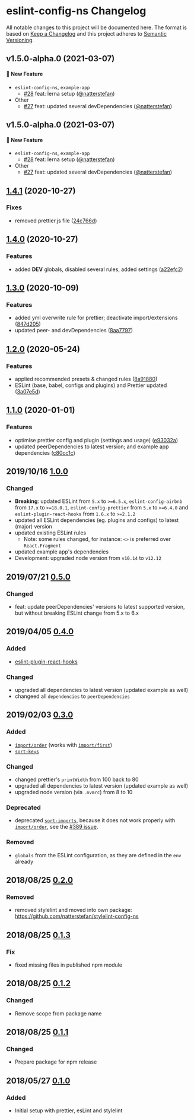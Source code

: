 # eslint-config-ns Changelog

All notable changes to this project will be documented here. The format is based
on [Keep a Changelog](http://keepachangelog.com/en/1.0.0/) and this project
adheres to [Semantic Versioning](http://semver.org/spec/v2.0.0.html).

<!-- DO NOT CHANGE THESE COMMENTS - See .github/actions/release.yml -->
<!-- insert-new-changelog-here -->
## v1.5.0-alpha.0 (2021-03-07)

#### :rocket: New Feature
* `eslint-config-ns`, `example-app`
  * [#28](https://github.com/natterstefan/eslint-config-ns/pull/28) feat: lerna setup ([@natterstefan](https://github.com/natterstefan))
* Other
  * [#27](https://github.com/natterstefan/eslint-config-ns/pull/27) feat: updated several devDependencies ([@natterstefan](https://github.com/natterstefan))
## v1.5.0-alpha.0 (2021-03-07)

#### :rocket: New Feature
* `eslint-config-ns`, `example-app`
  * [#28](https://github.com/natterstefan/eslint-config-ns/pull/28) feat: lerna setup ([@natterstefan](https://github.com/natterstefan))
* Other
  * [#27](https://github.com/natterstefan/eslint-config-ns/pull/27) feat: updated several devDependencies ([@natterstefan](https://github.com/natterstefan))
## [1.4.1](https://github.com/natterstefan/eslint-config-ns/compare/v1.4.0...v1.4.1) (2020-10-27)


### Fixes

* removed prettier.js file ([24c766d](https://github.com/natterstefan/eslint-config-ns/commit/24c766d4cbf50a3107b487049a627283125495b2))

## [1.4.0](https://github.com/natterstefan/eslint-config-ns/compare/v1.3.0...v1.4.0) (2020-10-27)


### Features

* added __DEV__ globals, disabled several rules, added settings ([a22efc2](https://github.com/natterstefan/eslint-config-ns/commit/a22efc2bfd6a5bfce362848552be24c2060ef472))

## [1.3.0](https://github.com/natterstefan/eslint-config-ns/compare/v1.2.0...v1.3.0) (2020-10-09)


### Features

* added yml overwrite rule for prettier; deactivate import/extensions ([847d205](https://github.com/natterstefan/eslint-config-ns/commit/847d205bbaa0d82dbaa39e8bf9fcf0bf062e4db9))
* updated peer- and devDependencies ([8aa7797](https://github.com/natterstefan/eslint-config-ns/commit/8aa779741f0be034edec40be694802068c054dd8))

## [1.2.0](https://github.com/natterstefan/eslint-config-ns/compare/v1.1.0...v1.2.0) (2020-05-24)


### Features

* applied recommended presets & changed rules ([8a91880](https://github.com/natterstefan/eslint-config-ns/commit/8a91880c395c89a631dde7fb9b249197f6f75190))
* ESLint (base, babel, configs and plugins) and Prettier updated ([3a07e5d](https://github.com/natterstefan/eslint-config-ns/commit/3a07e5df9676f619d873e001ba384e85f75aa168))

## [1.1.0](https://github.com/natterstefan/eslint-config-ns/compare/v1.0.0...v1.1.0) (2020-01-01)

### Features

- optimise prettier config and plugin (settings and usage) ([e93032a](https://github.com/natterstefan/eslint-config-ns/commit/e93032aa6aeb06f0c83c1cf27ab1bbe6e8c18d32))
- updated peerDependencies to latest version; and example app dependencies ([c80cc1c](https://github.com/natterstefan/eslint-config-ns/commit/c80cc1c14f164d61eaec644f8534d9c9a32bb354))

## 2019/10/16 [1.0.0][10]

### Changed

- **Breaking**: updated ESLint from `5.x` to `>=6.5.x`, `eslint-config-airbnb`
  from `17.x` to `>=18.0.1`, `eslint-config-prettier` from `5.x` to `>=6.4.0`
  and `eslint-plugin-react-hooks` from `1.6.x` to `>=2.1.2`
- updated all ESLint dependencies (eg. plugins and configs) to latest (major)
  version
- updated existing ESLint rules
  - Note: some rules changed, for instance: `<>` is preferred over
    `React.Fragment`
- updated example app's dependencies
- Development: upgraded node version from `v10.14` to `v12.12`

## 2019/07/21 [0.5.0][9]

### Changed

- feat: update peerDependencies' versions to latest supported version, but
  without breaking ESLint change from 5.x to 6.x

## 2019/04/05 [0.4.0][8]

### Added

- [eslint-plugin-react-hooks](https://www.npmjs.com/package/eslint-plugin-react-hooks)

### Changed

- upgraded all dependencies to latest version (updated example as well)
- changeed all `dependencies` to `peerDependencies`

## 2019/02/03 [0.3.0][7]

### Added

- [`import/order`](https://github.com/benmosher/eslint-plugin-import/blob/master/docs/rules/order.md)
  (works with [`import/first`](https://github.com/benmosher/eslint-plugin-import/blob/master/docs/rules/first.md))
- [`sort-keys`](https://eslint.org/docs/rules/sort-keys)

### Changed

- changed prettier's `printWidth` from 100 back to 80
- upgraded all dependencies to latest version (updated example as well)
- upgraded node version (via `.nvmrc`) from 8 to 10

### Deprecated

- deprecated [`sort-imports`](https://eslint.org/docs/rules/sort-imports), because
  it does not work properly with [`import/order`](https://github.com/benmosher/eslint-plugin-import/blob/master/docs/rules/order.md),
  see the [#389 issue](https://github.com/benmosher/eslint-plugin-import/issues/389).

### Removed

- `globals` from the ESLint configuration, as they are defined in the `env` already

## 2018/08/25 [0.2.0][6]

### Removed

- removed stylelint and moved into own package: https://github.com/natterstefan/stylelint-config-ns

## 2018/08/25 [0.1.3][5]

### Fix

- fixed missing files in published npm module

## 2018/08/25 [0.1.2][4]

### Changed

- Remove scope from package name

## 2018/08/25 [0.1.1][3]

### Changed

- Prepare package for npm release

## 2018/05/27 [0.1.0][2]

### Added

- Initial setup with prettier, esLint and stylelint

[2]: https://github.com/natterstefan/eslint-config-ns/releases/tag/v0.1.0
[3]: https://github.com/natterstefan/eslint-config-ns/releases/tag/v0.1.1
[4]: https://github.com/natterstefan/eslint-config-ns/releases/tag/v0.1.2
[5]: https://github.com/natterstefan/eslint-config-ns/releases/tag/v0.1.3
[6]: https://github.com/natterstefan/eslint-config-ns/releases/tag/v0.2.0
[7]: https://github.com/natterstefan/eslint-config-ns/releases/tag/v0.3.0
[8]: https://github.com/natterstefan/eslint-config-ns/releases/tag/v0.4.0
[9]: https://github.com/natterstefan/eslint-config-ns/releases/tag/v0.5.0
[10]: https://github.com/natterstefan/eslint-config-ns/releases/tag/v1.0.0
